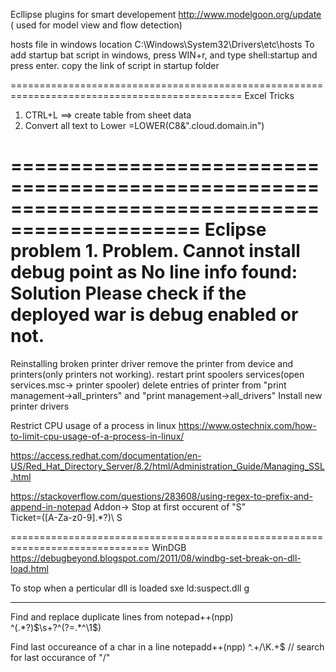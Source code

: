 Ecllipse plugins for smart developement
http://www.modelgoon.org/update ( used for model view and flow detection)

hosts file in windows location C:\Windows\System32\Drivers\etc\hosts
To add startup bat script in windows, press WIN+r, and type shell:startup and press enter. copy the link of script in startup folder

==============================================================================================
Excel Tricks
1. CTRL+L ==> create table from sheet data
2. Convert all text to Lower
=LOWER(C8&".cloud.domain.in")

==============================================================================================
Eclipse problem
	1. Problem. Cannot install debug point as No line info found: 
Solution Please check if the deployed war is debug enabled or not. 
==============================================================================================

Reinstalling broken printer driver
remove the printer from device and printers(only printers not working). 
restart print spoolers  services(open services.msc-> printer spooler)
delete entries of printer from "print management->all_printers" and "print management->all_drivers"
Install new printer drivers

Restrict CPU usage of a process in linux
https://www.ostechnix.com/how-to-limit-cpu-usage-of-a-process-in-linux/

https://access.redhat.com/documentation/en-US/Red_Hat_Directory_Server/8.2/html/Administration_Guide/Managing_SSL.html

https://stackoverflow.com/questions/283608/using-regex-to-prefix-and-append-in-notepad
Addon-> Stop at first occurent of "S"  
	Ticket=([A-Za-z0-9].*?)\ S	


==============================================================================
WinDGB
https://debugbeyond.blogspot.com/2011/08/windbg-set-break-on-dll-load.html

To stop when a perticular dll is loaded
sxe ld:suspect.dll
g	

--------------------------------------------------------------------------------------------------
Find and replace duplicate lines from notepad++(npp)	
^(.*?)$\s+?^(?=.*^\1$)	

Find last occureance of a char in a line notepadd++(npp)
^.+/\K.+$   // search for last occurance of "/"